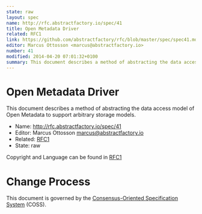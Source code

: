```yaml
---
state: raw
layout: spec
name: http://rfc.abstractfactory.io/spec/41
title: Open Metadata Driver
related: RFC1
link: https://github.com/abstractfactory/rfc/blob/master/spec/spec41.md
editor: Marcus Ottosson <marcus@abstractfactory.io>
number: 41
modified: 2014-04-20 07:01:32+0100
summary: This document describes a method of abstracting the data access model of Open Metadata to support arbitrary storage models.
---
```


# Open Metadata Driver

This document describes a method of abstracting the data access model of Open Metadata to support arbitrary storage models.

* Name: http://rfc.abstractfactory.io/spec/41
* Editor: Marcus Ottosson <marcus@abstractfactory.io>
* Related: [RFC1](http://rfc.abstractfactory.io/spec/1)
* State: raw

Copyright and Language can be found in [RFC1](http://rfc.abstractfactory.io/spec/1)

# Change Process

This document is governed by the [Consensus-Oriented Specification System](http://www.digistan.org/spec:1/COSS) (COSS).